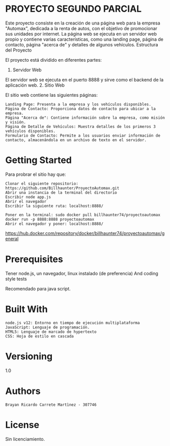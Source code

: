 # PROYECTO SEGUNDO PARCIAL
Este proyecto consiste en la creación de una página web para la empresa "Automax", dedicada a la renta de autos, con el objetivo de promocionar sus unidades por internet. La página web se ejecuta en un servidor web propio y contiene varias características, como una landing page, página de contacto, página "acerca de" y detalles de algunos vehículos.
Estructura del Proyecto

El proyecto está dividido en diferentes partes:
1. Servidor Web

El servidor web se ejecuta en el puerto 8888 y sirve como el backend de la aplicación web.
2. Sitio Web

El sitio web contiene las siguientes páginas:

    Landing Page: Presenta a la empresa y los vehículos disponibles.
    Página de Contacto: Proporciona datos de contacto para ubicar a la empresa.
    Página "Acerca de": Contiene información sobre la empresa, como misión y visión.
    Página de Detalle de Vehículos: Muestra detalles de los primeros 3 vehículos disponibles.
    Formulario de Contacto: Permite a los usuarios enviar información de contacto, almacenándola en un archivo de texto en el servidor.
    
# Getting Started

Para probrar el sitio hay que:

    Clonar el siguiente repositorio: https://github.com/Billhaunter/ProyectoAutomax.git
    Abrir una instancia de la terminal del directorio
    Escribir node app.js
    Abrir el navegador
    Escribir la siguiente ruta: localhost:8888/

    Poner en la terminal: sudo docker pull billhaunter74/proyectoautomax
    docker run -p 8888:8888 proyectoautomax
    Abrir el navegador y poner: localhost:8888/

https://hub.docker.com/repository/docker/billhaunter74/proyectoautomax/general
# Prerequisites

Tener node.js, un navegador, linux instalado (de preferencia)
And coding style tests

Recomendado para java script.
# Built With

    node.js v12: Entorno en tiempo de ejecución multiplataforma
    JavaScript: Lenguaje de programación.
    HTML5: Lenguaje de marcado de hypertexto
    CSS: Hoja de estilo en cascada

# Versioning

1.0
# Authors

    Brayan Ricardo Carrete Martìnez - 307746

# License
Sin licenciamiento.
